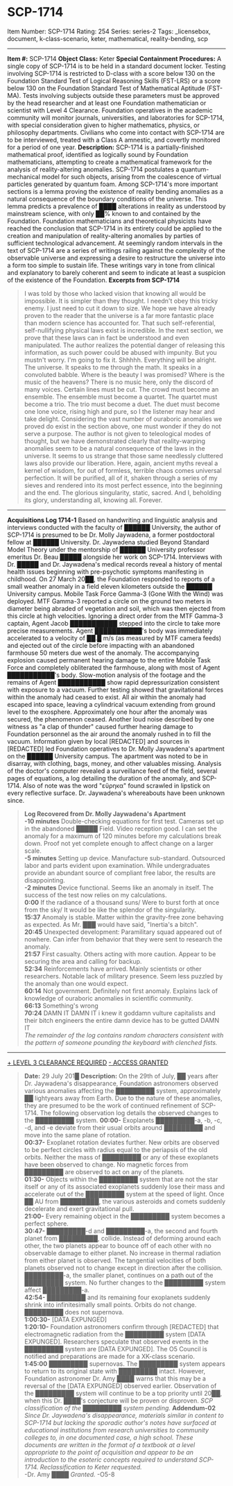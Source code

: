 # SCP-1714
Item Number: SCP-1714
Rating: 254
Series: series-2
Tags: _licensebox, document, k-class-scenario, keter, mathematical, reality-bending, scp

---

**Item #:** SCP-1714
**Object Class:** Keter
**Special Containment Procedures:** A single copy of SCP-1714 is to be held in a standard document locker. Testing involving SCP-1714 is restricted to D-class with a score below 130 on the Foundation Standard Test of Logical Reasoning Skills (FST-LRS) or a score below 130 on the Foundation Standard Test of Mathematical Aptitude (FST-MA). Tests involving subjects outside these parameters must be approved by the head researcher and at least one Foundation mathematician or scientist with Level 4 Clearance. Foundation operatives in the academic community will monitor journals, universities, and laboratories for SCP-1714, with special consideration given to higher mathematics, physics, or philosophy departments. Civilians who come into contact with SCP-1714 are to be interviewed, treated with a Class A amnestic, and covertly monitored for a period of one year.
**Description:** SCP-1714 is a partially-finished mathematical proof, identified as logically sound by Foundation mathematicians, attempting to create a mathematical framework for the analysis of reality-altering anomalies. SCP-1714 postulates a quantum-mechanical model for such objects, arising from the coalescence of virtual particles generated by quantum foam. Among SCP-1714's more important sections is a lemma proving the existence of reality bending anomalies as a natural consequence of the boundary conditions of the universe. This lemma predicts a prevalence of ████ alterations in reality as understood by mainstream science, with only ██% known to and contained by the Foundation. Foundation mathematicians and theoretical physicists have reached the conclusion that SCP-1714 in its entirety could be applied to the creation and manipulation of reality-altering anomalies by parties of sufficient technological advancement.
At seemingly random intervals in the text of SCP-1714 are a series of writings railing against the complexity of the observable universe and expressing a desire to restructure the universe into a form too simple to sustain life. These writings vary in tone from clinical and explanatory to barely coherent and seem to indicate at least a suspicion of the existence of the Foundation.
**Excerpts from SCP-1714**
> I was told by those who lacked vision that knowing all would be impossible. It is simpler than they thought. I needn't obey this tricky enemy. I just need to cut it down to size.
> We hope we have already proven to the reader that the universe is a far more fantastic place than modern science has accounted for. That such self-referential, self-nullifying physical laws exist is incredible. In the next section, we prove that these laws can in fact be understood and even manipulated. The author realizes the potential danger of releasing this information, as such power could be abused with impunity. But you mustn't worry. I'm going to fix it. Shhhhh. Everything will be alright.
> The universe. It speaks to me through the math. It speaks in a convoluted babble. Where is the beauty I was promised? Where is the music of the heavens? There is no music here, only the discord of many voices. Certain lines must be cut. The crowd must become an ensemble. The ensemble must become a quartet. The quartet must become a trio. The trio must become a duet. The duet must become one lone voice, rising high and pure, so I the listener may hear and take delight.
> Considering the vast number of ouraboric anomalies we proved do exist in the section above, one must wonder if they do not serve a purpose. The author is not given to teleological modes of thought, but we have demonstrated clearly that reality-warping anomalies seem to be a natural consequence of the laws in the universe. It seems to us strange that those same needlessly cluttered laws also provide our liberation. Here, again, ancient myths reveal a kernel of wisdom, for out of formless, terrible chaos comes universal perfection.
> It will be purified, all of it, shaken through a series of my sieves and rendered into its most perfect essence, into the beginning and the end. The glorious singularity, static, sacred. And I, beholding its glory, understanding all, knowing all. Forever.
* * *
**Acquisitions Log 1714-1**
Based on handwriting and linguistic analysis and interviews conducted with the faculty of ██████ University, the author of SCP-1714 is presumed to be Dr. Molly Jaywadena, a former postdoctoral fellow at ██████ University. Dr. Jaywadena studied Beyond Standard Model Theory under the mentorship of ██████ University professor emeritus Dr. Beau █████ alongside her work on SCP-1714. Interviews with Dr. █████ and Dr. Jaywadena's medical records reveal a history of mental health issues beginning with pre-psychotic symptoms manifesting in childhood.
On 27 March 20██, the Foundation responded to reports of a small weather anomaly in a field eleven kilometers outside the ██████ University campus. Mobile Task Force Gamma-3 (Gone With the Wind) was deployed. MTF Gamma-3 reported a circle on the ground two meters in diameter being abraded of vegetation and soil, which was then ejected from this circle at high velocities. Ignoring a direct order from the MTF Gamma-3 captain, Agent Jacob ███████████ stepped into the circle to take more precise measurements. Agent ███████████'s body was immediately accelerated to a velocity of ██.█ m/s (as measured by MTF camera feeds) and ejected out of the circle before impacting with an abandoned farmhouse 50 meters due west of the anomaly. The accompanying explosion caused permanent hearing damage to the entire Mobile Task Force and completely obliterated the farmhouse, along with most of Agent ███████████'s body. Slow-motion analysis of the footage and the remains of Agent ███████████ show rapid depressurization consistent with exposure to a vacuum. Further testing showed that gravitational forces within the anomaly had ceased to exist. All air within the anomaly had escaped into space, leaving a cylindrical vacuum extending from ground level to the exosphere. Approximately one hour after the anomaly was secured, the phenomenon ceased. Another loud noise described by one witness as "a clap of thunder" caused further hearing damage to Foundation personnel as the air around the anomaly rushed in to fill the vacuum.
Information given by local [REDACTED] and sources in [REDACTED] led Foundation operatives to Dr. Molly Jaywadena's apartment on the ██████ University campus. The apartment was noted to be in disarray, with clothing, bags, money, and other valuables missing. Analysis of the doctor's computer revealed a surveillance feed of the field, several pages of equations, a log detailing the duration of the anomaly, and SCP-1714. Also of note was the word "εὕρηκα" found scrawled in lipstick on every reflective surface. Dr. Jaywadena's whereabouts have been unknown since.
> **Log Recovered from Dr. Molly Jaywadena's Apartment**  
>  **-10 minutes** Double-checking equations for first test. Cameras set up in the abandoned █████ Field. Video reception good. I can set the anomaly for a maximum of 120 minutes before my calculations break down. Proof not yet complete enough to affect change on a larger scale.  
>  **-5 minutes** Setting up device. Manufacture sub-standard. Outsourced labor and parts evident upon examination. While undergraduates provide an abundant source of compliant free labor, the results are disappointing.  
>  **-2 minutes** Device functional. Seems like an anomaly in itself. The success of the test now relies on my calculations.  
>  **0:00** If the radiance of a thousand suns/ Were to burst forth at once from the sky/ It would be like the splendor of the singularity.  
>  **15:37** Anomaly is stable. Matter within the gravity-free zone behaving as expected. As Mr. ███ would have said, "Inertia's a bitch".  
>  **20:45** Unexpected development: Paramilitary squad appeared out of nowhere. Can infer from behavior that they were sent to research the anomaly.  
>  **21:57** First casualty. Others acting with more caution. Appear to be securing the area and calling for backup.  
>  **52:34** Reinforcements have arrived. Mainly scientists or other researchers. Notable lack of military presence. Seem less puzzled by the anomaly than one would expect.  
>  **60:14** Not government. Definitely not first anomaly. Explains lack of knowledge of ouraboric anomalies in scientific community.  
>  **66:13** Something's wrong  
>  **70:24** DAMN IT DAMN IT i knew it goddamn vulture capitalists and their bitch engineers the entire damn device has to be gutted DAMN IT  
>  _The remainder of the log contains random characters consistent with the pattern of someone pounding the keyboard with clenched fists._
* * *
[\+ LEVEL 3 CLEARANCE REQUIRED](javascript:;)
[\- ACCESS GRANTED](javascript:;)
> **Date:** 29 July 201█
> **Description:** On the 29th of July, ██ years after Dr. Jaywadena's disappearance, Foundation astronomers observed various anomalies affecting the █████████ system, approximately ██ lightyears away from Earth. Due to the nature of these anomalies, they are presumed to be the work of continued refinement of SCP-1714. The following observation log details the observed changes to the █████████ system.
> **00:00-** Exoplanets █████████-a, -b, -c, -d, and -e deviate from their usual orbits around █████████ and move into the same plane of rotation.  
>  **00:37-** Exoplanet rotation deviates further. New orbits are observed to be perfect circles with radius equal to the periapsis of the old orbits. Neither the mass of █████████ or any of these exoplanets have been observed to change. No magnetic forces from █████████ are observed to act on any of the planets.  
>  **01:30-** Objects within the █████████ system that are not the star itself or any of its associated exoplanets suddenly lose their mass and accelerate out of the █████████ system at the speed of light. Once ██ AU from █████████, the various asteroids and comets suddenly decelerate and exert gravitational pull.  
>  **21:00-** Every remaining object in the █████████ system becomes a perfect sphere.  
>  **30:47-** █████████-d and █████████-a, the second and fourth planet from █████████, collide. Instead of deforming around each other, the two planets appear to bounce off of each other with no observable damage to either planet. No increase in thermal radiation from either planet is observed. The tangential velocities of both planets observed not to change except in direction after the collision. █████████-a, the smaller planet, continues on a path out of the █████████ system. No further changes to the █████████ system affect █████████-a.  
>  **42:54-** █████████ and its remaining four exoplanets suddenly shrink into infinitesimally small points. Orbits do not change. █████████ does not supernova.  
>  **1:00:30-** [DATA EXPUNGED]  
>  **1:20:10-** Foundation astronomers confirm through [REDACTED] that electromagnetic radiation from the █████████ system [DATA EXPUNGED]. Researchers speculate that observed events in the █████████ system are [DATA EXPUNGED]. The O5 Council is notified and preparations are made for a XK-class scenario.  
>  **1:45:00** █████████ supernovas. The █████████ system appears to return to its original state with █████████ intact. However, Foundation astronomer Dr. Amy ████ warns that this may be a reversal of the [DATA EXPUNGED] observed earlier. Observation of the █████████ system will continue to be a top priority until 20██, when this Dr. ████'s conjecture will be proven or disproven.
> _SCP classification of the █████████ system pending._
**Addendum-02** _Since Dr. Jaywadena's disappearance, materials similar in content to SCP-1714 but lacking the sporadic author's notes have surfaced at educational institutions from research universities to community colleges to, in one documented case, a high school. These documents are written in the format of a textbook at a level appropriate to the point of acquisition and appear to be an introduction to the esoteric concepts required to understand SCP-1714. Reclassification to Keter requested._  
-Dr. Amy ████
_Granted._ -O5-8